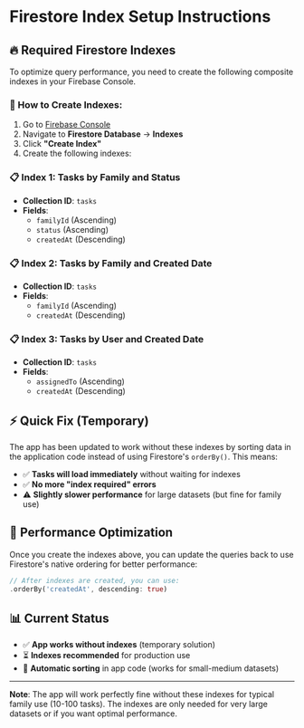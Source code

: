 # Firestore Index Setup Instructions

## 🔥 Required Firestore Indexes

To optimize query performance, you need to create the following composite indexes in your Firebase Console.

### 📍 How to Create Indexes:

1. Go to [Firebase Console](https://console.firebase.google.com/project/kinkeeper-2f63b)
2. Navigate to **Firestore Database** → **Indexes**
3. Click **"Create Index"**
4. Create the following indexes:

### 📋 Index 1: Tasks by Family and Status
- **Collection ID**: `tasks`
- **Fields**:
  - `familyId` (Ascending)
  - `status` (Ascending)
  - `createdAt` (Descending)

### 📋 Index 2: Tasks by Family and Created Date
- **Collection ID**: `tasks`
- **Fields**:
  - `familyId` (Ascending)
  - `createdAt` (Descending)

### 📋 Index 3: Tasks by User and Created Date
- **Collection ID**: `tasks`
- **Fields**:
  - `assignedTo` (Ascending)
  - `createdAt` (Descending)

## ⚡ Quick Fix (Temporary)

The app has been updated to work without these indexes by sorting data in the application code instead of using Firestore's `orderBy()`. This means:

- ✅ **Tasks will load immediately** without waiting for indexes
- ✅ **No more "index required" errors**
- ⚠️ **Slightly slower performance** for large datasets (but fine for family use)

## 🚀 Performance Optimization

Once you create the indexes above, you can update the queries back to use Firestore's native ordering for better performance:

```dart
// After indexes are created, you can use:
.orderBy('createdAt', descending: true)
```

## 📊 Current Status

- ✅ **App works without indexes** (temporary solution)
- ⏳ **Indexes recommended** for production use
- 🔄 **Automatic sorting** in app code (works for small-medium datasets)

---

**Note**: The app will work perfectly fine without these indexes for typical family use (10-100 tasks). The indexes are only needed for very large datasets or if you want optimal performance.
